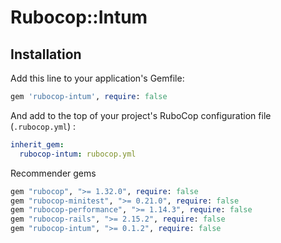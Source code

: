 # Rubocop::Intum

## Installation
  
Add this line to your application's Gemfile:

```ruby
gem 'rubocop-intum', require: false
```

And add to the top of your project's RuboCop configuration file (`.rubocop.yml`) :

  ```yml
  inherit_gem:
    rubocop-intum: rubocop.yml
  ```

Recommender gems

```ruby
gem "rubocop", ">= 1.32.0", require: false
gem "rubocop-minitest", ">= 0.21.0", require: false
gem "rubocop-performance", ">= 1.14.3", require: false
gem "rubocop-rails", ">= 2.15.2", require: false
gem "rubocop-intum", ">= 0.1.2", require: false
```
